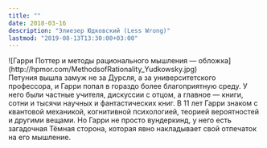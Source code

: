 ```yaml
---
title: ""
date: 2018-03-16
description: "Элиезер Юдковский (Less Wrong)"
lastmod: "2019-08-13T13:30:00+03:00"
---
```

<div class="fr ph3">![Гарри Поттер и методы рационального мышления — обложка](http://hpmor.com/MethodsofRationality_Yudkowsky.jpg)</div>Петуния вышла замуж не за Дурсля, а за университетского профессора, и Гарри попал в гораздо более благоприятную среду. У него были частные учителя, дискуссии с отцом, а главное — книги, сотни и тысячи научных и фантастических книг. В 11 лет Гарри знаком с квантовой механикой, когнитивной психологией, теорией вероятностей и другими вещами. Но Гарри не просто вундеркинд, у него есть загадочная Тёмная сторона, которая явно накладывает свой отпечаток на его мышление.


